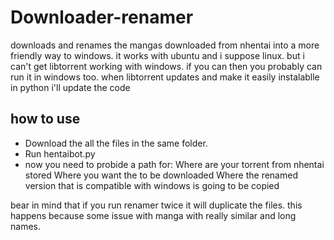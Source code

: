 # Downloader-renamer
downloads and renames the mangas downloaded from nhentai into a more friendly way to windows. 
it works with ubuntu and i suppose linux. but i can't get libtorrent working with windows. if you can then you probably can run it in windows too.
when libtorrent updates and make it easily instalablle in python i'll update the code

## how to use

* Download the all the files in the same folder.
* Run hentaibot.py
* now you need to probide a path for:
Where are your torrent from nhentai stored
Where you want the to be downloaded
Where the renamed version that is compatible with windows is going to be copied

bear in mind that if you run renamer twice it will duplicate the files. this happens because some issue with manga with really similar and long names.
